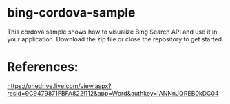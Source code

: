 # bing-cordova-sample

This cordova sample shows how to visualize Bing Search API and use it in your application.
Download the zip file or close the repository to get started.


# References:
https://onedrive.live.com/view.aspx?resid=9C9479871FBFA822!112&app=Word&authkey=!ANNnJQREB0kDC04




